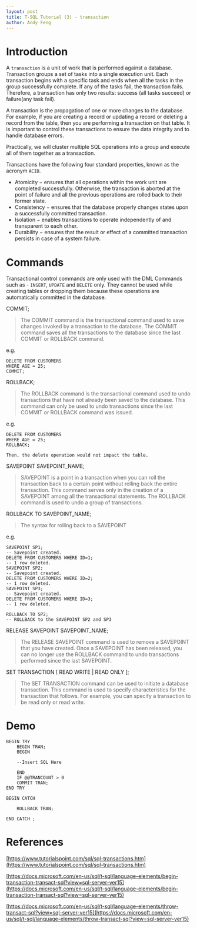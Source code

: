 ```yaml
---
layout: post
title: T-SQL Tutorial (3) - transaction
author: Andy Feng
---
```


# Introduction
A `transaction` is a unit of work that is performed against a database. Transaction groups a set of tasks into a single execution unit. Each transaction begins with a specific task and ends when all the tasks in the group successfully complete. If any of the tasks fail, the transaction fails. Therefore, a transaction has only two results: success (all tasks succeed) or failure(any task fail).

A transaction is the propagation of one or more changes to the database. For example, if you are creating a record or updating a record or deleting a record from the table, then you are performing a transaction on that table. It is important to control these transactions to ensure the data integrity and to handle database errors.

Practically, we will cluster multiple SQL operations into a group and execute all of them together as a transaction.

Transactions have the following four standard properties, known as the acronym `ACID`.

- Atomicity − ensures that all operations within the work unit are completed successfully. Otherwise, the transaction is aborted at the point of failure and all the previous operations are rolled back to their former state.
- Consistency − ensures that the database properly changes states upon a successfully committed transaction.
- Isolation − enables transactions to operate independently of and transparent to each other.
- Durability − ensures that the result or effect of a committed transaction persists in case of a system failure.

# Commands
Transactional control commands are only used with the DML Commands such as - `INSERT`, `UPDATE` and `DELETE` only. They cannot be used while creating tables or dropping them because these operations are automatically committed in the database.

COMMIT;
> The COMMIT command is the transactional command used to save changes invoked by a transaction to the database.
> The COMMIT command saves all the transactions to the database since the last COMMIT or ROLLBACK command.

e.g. 

	DELETE FROM CUSTOMERS
	WHERE AGE = 25;
	COMMIT;

ROLLBACK;
> The ROLLBACK command is the transactional command used to undo transactions that have not already been saved to the database. 
> This command can only be used to undo transactions since the last COMMIT or ROLLBACK command was issued.

e.g. 

	DELETE FROM CUSTOMERS
	WHERE AGE = 25;
	ROLLBACK;

	Then, the delete operation would not impact the table.

SAVEPOINT SAVEPOINT_NAME;
> SAVEPOINT is a point in a transaction when you can roll the transaction back to a certain point without rolling back the entire transaction.
> This command serves only in the creation of a SAVEPOINT among all the transactional statements. The ROLLBACK command is used to undo a group of transactions.

ROLLBACK TO SAVEPOINT_NAME;
> The syntax for rolling back to a SAVEPOINT

e.g.

	SAVEPOINT SP1;
	-- Savepoint created.
	DELETE FROM CUSTOMERS WHERE ID=1;
	-- 1 row deleted.
	SAVEPOINT SP2;
	-- Savepoint created.
	DELETE FROM CUSTOMERS WHERE ID=2;
	-- 1 row deleted.
	SAVEPOINT SP3;
	-- Savepoint created.
	DELETE FROM CUSTOMERS WHERE ID=3;
	-- 1 row deleted.
	
	ROLLBACK TO SP2;
	-- ROLLBACK to the SAVEPOINT SP2 and SP3

RELEASE SAVEPOINT SAVEPOINT_NAME;
> The RELEASE SAVEPOINT command is used to remove a SAVEPOINT that you have created.
> Once a SAVEPOINT has been released, you can no longer use the ROLLBACK command to undo transactions performed since the last SAVEPOINT.

SET TRANSACTION [ READ WRITE | READ ONLY ];
> The SET TRANSACTION command can be used to initiate a database transaction. 
> This command is used to specify characteristics for the transaction that follows. For example, you can specify a transaction to be read only or read write.

# Demo

	BEGIN TRY
		BEGIN TRAN;
		BEGIN          
		
		--Insert SQL Here
	
		END
		IF @@TRANCOUNT > 0  
		COMMIT TRAN;
	END TRY
	
	BEGIN CATCH
	
		ROLLBACK TRAN;
	
	END CATCH ; 

# References
[https://www.tutorialspoint.com/sql/sql-transactions.htm](https://www.tutorialspoint.com/sql/sql-transactions.htm)

[https://docs.microsoft.com/en-us/sql/t-sql/language-elements/begin-transaction-transact-sql?view=sql-server-ver15](https://docs.microsoft.com/en-us/sql/t-sql/language-elements/begin-transaction-transact-sql?view=sql-server-ver15)

[https://docs.microsoft.com/en-us/sql/t-sql/language-elements/throw-transact-sql?view=sql-server-ver15](https://docs.microsoft.com/en-us/sql/t-sql/language-elements/throw-transact-sql?view=sql-server-ver15)